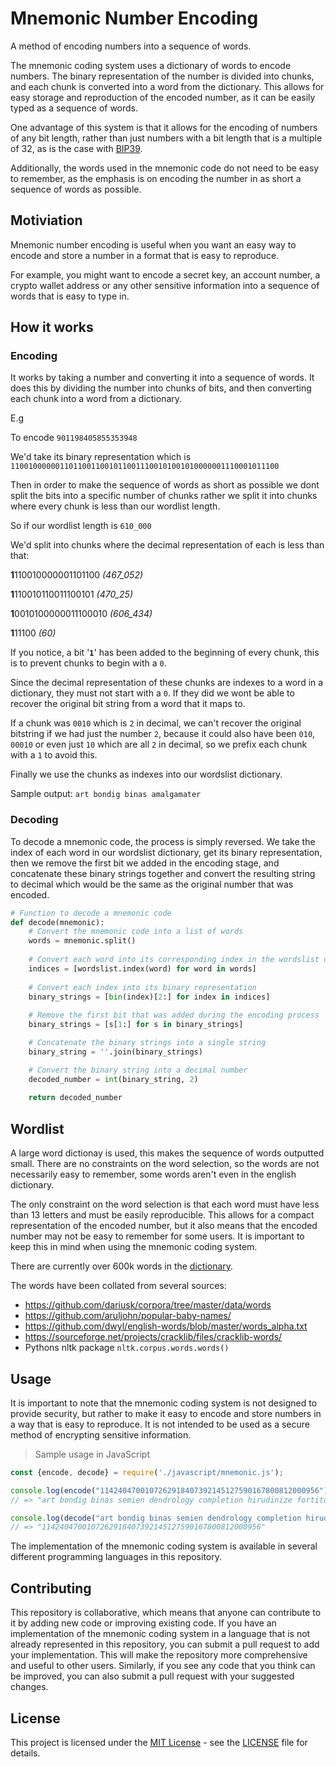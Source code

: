 # Mnemonic Number Encoding

A method of encoding numbers into a sequence of words.

The mnemonic coding system uses a dictionary of words to encode numbers. The binary representation of the number is divided into chunks, and each chunk is converted into a word from the dictionary. This allows for easy storage and reproduction of the encoded number, as it can be easily typed as a sequence of words.

One advantage of this system is that it allows for the encoding of numbers of any bit length, rather than just numbers with a bit length that is a multiple of 32, as is the case with [BIP39](https://github.com/bitcoin/bips/blob/master/bip-0039.mediawiki).

Additionally, the words used in the mnemonic code do not need to be easy to remember, as the emphasis is on encoding the number in as short a sequence of words as possible.

## Motiviation

Mnemonic number encoding is useful when you want an easy way to encode and store a number in a format that is easy to reproduce.

For example, you might want to encode a secret key, an account number, a crypto wallet address or any other sensitive information into a sequence of words that is easy to type in.

## How it works

### Encoding

It works by taking a number and converting it into a sequence of words. It does this by dividing the number into chunks of bits, and then converting each chunk into a word from a dictionary.

E.g

To encode `901198405855353948`

We'd take its binary representation which is
`110010000001101100110010110011100101001010000001110001011100`

Then in order to make the sequence of words as short as possible we dont split the bits into a specific number of chunks rather we split it into chunks where every chunk is less than our wordlist length.

So if our wordlist length is `610_000`

We'd split into chunks where the decimal representation of each is less than that:

**1**110010000001101100  _(467\_052)_

**1**110010110011100101  _(470\_25)_

**1**0010100000011100010 _(606\_434)_

**1**11100  _(60)_

If you notice, a bit '**`1`**' has been added to the beginning of every chunk, this is to prevent chunks to begin with a `0`.

Since the decimal representation of these chunks are indexes to a word in a dictionary, they must not start with a `0`. If they did we wont be able to recover the original bit string from a word that it maps to.

If a chunk was `0010` which is `2` in decimal, we can't recover the original bitstring if we had just the number `2`, because it could also have been `010`, `00010` or even just `10` which are all `2` in decimal, so we prefix each chunk with a `1` to avoid this.

Finally we use the chunks as indexes into our wordslist dictionary.

Sample output:
`art bondig binas amalgamater`

### Decoding

To decode a mnemonic code, the process is simply reversed. We take the index of each word in our wordslist dictionary, get its binary representation, then we remove the first bit we added in the encoding stage, and concatenate these binary strings together and convert the resulting string to decimal which would be the same as the original number that was encoded.

```python
# Function to decode a mnemonic code
def decode(mnemonic):
    # Convert the mnemonic code into a list of words
    words = mnemonic.split()
    
    # Convert each word into its corresponding index in the wordslist dictionary
    indices = [wordslist.index(word) for word in words]
    
    # Convert each index into its binary representation
    binary_strings = [bin(index)[2:] for index in indices]
    
    # Remove the first bit that was added during the encoding process
    binary_strings = [s[1:] for s in binary_strings]

    # Concatenate the binary strings into a single string
    binary_string = ''.join(binary_strings)

    # Convert the binary string into a decimal number
    decoded_number = int(binary_string, 2)
    
    return decoded_number
```

## Wordlist

A large word dictionay is used, this makes the sequence of words outputted small. There are no constraints on the word selection, so the words are not necessarily easy to remember, some words aren't even in the english dictionary.

The only constraint on the word selection is that each word must have less than 13 letters and must be easily reproducible. This allows for a compact representation of the encoded number, but it also means that the encoded number may not be easy to remember for some users. It is important to keep this in mind when using the mnemonic coding system.

There are currently over 600k words in the [dictionary](./words-list.json).

The words have been collated from several sources:

- <https://github.com/dariusk/corpora/tree/master/data/words>
- <https://github.com/aruljohn/popular-baby-names/>
- <https://github.com/dwyl/english-words/blob/master/words_alpha.txt>
- <https://sourceforge.net/projects/cracklib/files/cracklib-words/>
- Pythons nltk package `nltk.corpus.words.words()`

## Usage

It is important to note that the mnemonic coding system is not designed to provide security, but rather to make it easy to encode and store numbers in a way that is easy to reproduce. It is not intended to be used as a secure method of encrypting sensitive information.

> Sample usage in JavaScript

```javascript
const {encode, decode} = require('./javascript/mnemonic.js');

console.log(encode("1142404700107262918407392145127590167800812000956"))
// => "art bondig binas semien dendrology completion hirudinize fortitude armatured"

console.log(decode("art bondig binas semien dendrology completion hirudinize fortitude armatured"))
// => "1142404700107262918407392145127590167800812000956"
```

The implementation of the mnemonic coding system is available in several different programming languages in this repository.

## Contributing

This repository is collaborative, which means that anyone can contribute to it by adding new code or improving existing code. If you have an implementation of the mnemonic coding system in a language that is not already represented in this repository, you can submit a pull request to add your implementation. This will make the repository more comprehensive and useful to other users. Similarly, if you see any code that you think can be improved, you can also submit a pull request with your suggested changes.

## License

This project is licensed under the [MIT License](https://opensource.org/licenses/MIT) - see the [LICENSE](LICENSE) file for details.
